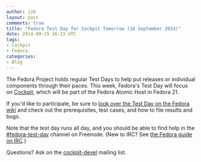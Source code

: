 ```yaml
---
author: jzb
layout: post
comments: true
title: "Fedora Test Day for Cockpit Tomorrow (16 September 2014)"
date: 2014-09-15 16:23 UTC
tags:
- Cockpit
- Fedora
categories:
- Blog
---
```

The Fedora Project holds regular Test Days to help put releases or individual components through their paces. This week, Fedora's Test Day will focus on [Cockpit](http://cockpit-project.org/), which will be part of the Fedora Atomic Host in Fedora 21.

If you'd like to participate, be sure to [look over the Test Day on the Fedora wiki](https://fedoraproject.org/wiki/Test_Day:2014-09-16_Cockpit) and check out the prerequisites, test cases, and how to file results and bugs.

Note that the test day runs all day, and you should be able to find help in the [#fedora-test-day](irc://irc.freenode.net/#fedora-test-day) channel on Freenode. (New to IRC? See [the Fedora guide on IRC](https://fedoraproject.org/wiki/How_to_use_IRC).) 

Questions? Ask on the [cockpit-devel](https://lists.fedorahosted.org/mailman/listinfo/cockpit-devel) mailing list. 
